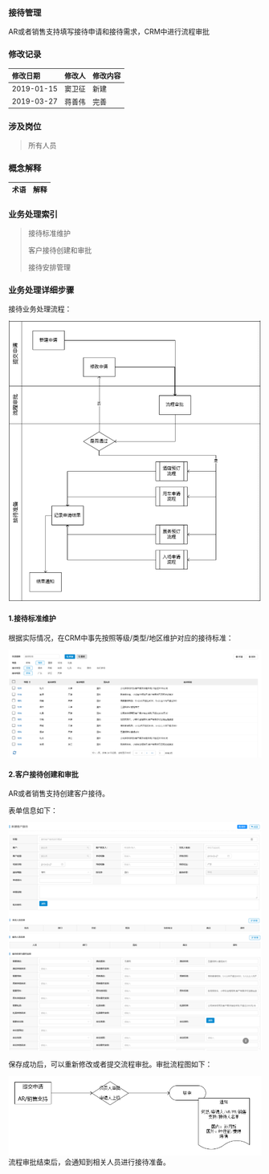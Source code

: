 ### 接待管理

AR或者销售支持填写接待申请和接待需求，CRM中进行流程审批

### 修改记录

| 修改日期 | 修改人 | 修改内容 |
| :--- | :--- | :--- |
| 2019-01-15 | 窦卫征 | 新建 |
| 2019-03-27 | 蒋善伟 | 完善 |

### 涉及岗位

> 所有人员

### 概念解释

| 术语 | 解释 |
| :--- | :--- |


### 业务处理索引

> 接待标准维护
>
> 客户接待创建和审批
>
> 接待安排管理

### 业务处理详细步骤

接待业务处理流程：

![](/assets/khjdcllc)

#### 1.接待标准维护

根据实际情况，在CRM中事先按照等级/类型/地区维护对应的接待标准：

![](/assets/khjdbzwh)

#### 2.客户接待创建和审批

AR或者销售支持创建客户接待。

表单信息如下：

![](/assets/khjdcjbd01)![](/assets/import.png)

保存成功后，可以重新修改或者提交流程审批。审批流程图如下：

![](/assets/khjdsplct)流程审批结束后，会通知到相关人员进行接待准备。


